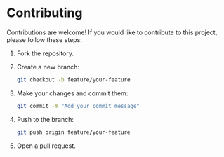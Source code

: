 # Contributing

Contributions are welcome! If you would like to contribute to this project, please follow these steps:

1. Fork the repository.

2. Create a new branch:

    ```bash
    git checkout -b feature/your-feature
    ```

3. Make your changes and commit them:

    ```bash
    git commit -m "Add your commit message"
    ```

4. Push to the branch:

    ```bash
    git push origin feature/your-feature
    ```

5. Open a pull request.